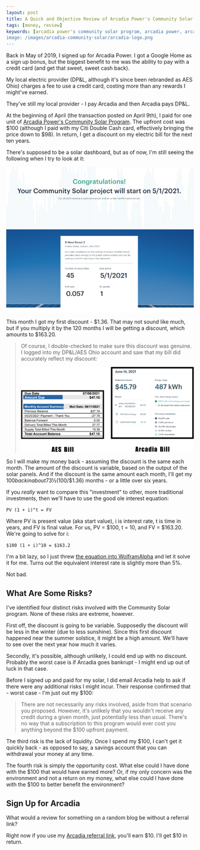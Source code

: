 ```yaml
---
layout: post
title: A Quick and Objective Review of Arcadia Power's Community Solar Program
tags: [money, review]
keywords: [arcadia power's community solar program, arcadia power, arcadia, community solar, community solar program]
image: /images/arcadia-community-solar/arcadia-logo.png
---
```


Back in May of 2019, I signed up for Arcadia Power. I got a Google Home as a sign up bonus, but the biggest benefit to me was the ability to pay with a credit card (and get that sweet, sweet cash back).

My local electric provider (DP&L, although it's since been rebranded as AES Ohio) charges a fee to use a credit card, costing more than any rewards I might've earned.

They've still my local provider - I pay Arcadia and then Arcadia pays DP&L.

At the beginning of April (the transaction posted on April 9th), I paid for one unit of [Arcadia Power's Community Solar Program](https://www.arcadia.com/article/what-is-community-solar). The upfront cost was $100 (although I paid with my Citi Double Cash card, effectively bringing the price down to $98). In return, I get a discount on my electric bill for the next ten years.

There's supposed to be a solar dashboard, but as of now, I'm still seeing the following when I try to look at it:

![The Solar Dashboard still saying my project will start soon.](/images/arcadia-community-solar/solar-dashboard-soon.png)

This month I got my first discount - $1.36. That may not sound like much, but if you multiply it by the 120 months I will be getting a discount, which amounts to $163.20.

> Of course, I double-checked to make sure this discount was genuine. I logged into my DP&L/AES Ohio account and saw that my bill did accurately reflect my discount:
>
> ![Comparison of my AES Bill and my Arcadia Bill](/images/arcadia-community-solar/statements.png)

So I will make my money back - assuming the discount is the same each month. The amount of the discount is variable, based on the output of the solar panels. And if the discount is the same amount each month, I'll get my $100 back in about 73½ ($100/$1.36) months - or a little over six years.

If you *really* want to compare this "investment" to other, more traditional investments, then we'll have to use the good ole interest equation:

    PV (1 + i)^t = FV

Where PV is present value (aka start value), i is interest rate, t is time in years, and FV is final value. For us, PV = $100, t = 10, and FV = $163.20. We're going to solve for i:

    $100 (1 + i)^10 = $163.2

I'm a bit lazy, so I just threw [the equation into WolframAlpha](https://www.wolframalpha.com/input/?i=100+%281+%2B+x%29%5E10+%3D+163.20) and let it solve it for me. Turns out the equivalent interest rate is slightly more than 5%.

Not bad.

## What Are Some Risks?

I've identified four distinct risks involved with the Community Solar program. None of these risks are extreme, however.

First off, the discount is going to be variable. Supposedly the discount will be less in the winter (due to less sunshine). Since this first discount happened near the summer solstice, it might be a high amount. We'll have to see over the next year how much it varies.

Secondly, it's possible, although unlikely, I could end up with no discount. Probably the worst case is if Arcadia goes bankrupt - I might end up out of luck in that case.

Before I signed up and paid for my solar, I did email Arcadia help to ask if there were any additional risks I might incur. Their response confirmed that - worst case - I'm just out my $100:

> There are not necessarily any risks involved, aside from that scenario you proposed. However, it's unlikely that you wouldn't receive any credit during a given month, just potentially less than usual. There's no way that a subscription to this program would ever cost you anything beyond the $100 upfront payment.

The third risk is the lack of liquidity. Once I spend my $100, I can't get it quickly back - as opposed to say, a savings account that you can withdrawal your money at any time.

The fourth risk is simply the opportunity cost. What else could I have done with the $100 that would have earned more? Or, if my only concern was the environment and not a return on my money, what else could I have done with the $100 to better benefit the environment?

## Sign Up for Arcadia

What would a review for something on a random blog be without a referral link?

Right now if you use my [Arcadia referral link](https://www.joehxblog.com/arcadiapower/), you'll earn $10. I'll get $10 in return.